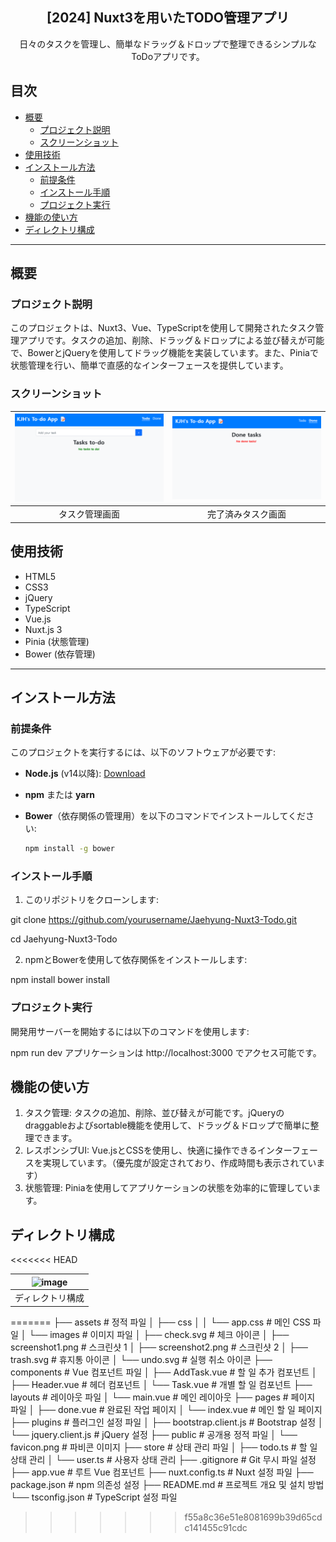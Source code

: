 <div align="center">
<h2>[2024] Nuxt3を用いたTODO管理アプリ</h2>
日々のタスクを管理し、簡単なドラッグ＆ドロップで整理できるシンプルなToDoアプリです。
</div>

## 目次
- [概要](#概要)
  - [プロジェクト説明](#プロジェクト説明)
  - [スクリーンショット](#スクリーンショット)
- [使用技術](#使用技術)
- [インストール方法](#インストール方法)
  - [前提条件](#前提条件)
  - [インストール手順](#インストール手順)
  - [プロジェクト実行](#プロジェクト実行)
- [機能の使い方](#機能の使い方)
- [ディレクトリ構成](#ディレクトリ構成)

---

## 概要

### プロジェクト説明
このプロジェクトは、Nuxt3、Vue、TypeScriptを使用して開発されたタスク管理アプリです。タスクの追加、削除、ドラッグ＆ドロップによる並び替えが可能で、BowerとjQueryを使用してドラッグ機能を実装しています。また、Piniaで状態管理を行い、簡単で直感的なインターフェースを提供しています。

### スクリーンショット

|![image](./assets/images/screenshot1.png)|![image](./assets/images/screenshot2.png)|
|:---:|:---:|
|タスク管理画面|完了済みタスク画面|

## 使用技術

- HTML5
- CSS3
- jQuery
- TypeScript
- Vue.js
- Nuxt.js 3
- Pinia (状態管理)
- Bower (依存管理)

---

## インストール方法

### 前提条件

このプロジェクトを実行するには、以下のソフトウェアが必要です:
- **Node.js** (v14以降): [Download](https://nodejs.org/)
- **npm** または **yarn**
- **Bower**（依存関係の管理用）を以下のコマンドでインストールしてください:

  ```bash
  npm install -g bower

### インストール手順

1. このリポジトリをクローンします:

git clone https://github.com/yourusername/Jaehyung-Nuxt3-Todo.git

cd Jaehyung-Nuxt3-Todo

2. npmとBowerを使用して依存関係をインストールします:

npm install
bower install

### プロジェクト実行

開発用サーバーを開始するには以下のコマンドを使用します:

npm run dev
アプリケーションは http://localhost:3000 でアクセス可能です。

## 機能の使い方

1. タスク管理: タスクの追加、削除、並び替えが可能です。jQueryのdraggableおよびsortable機能を使用して、ドラッグ＆ドロップで簡単に整理できます。
2. レスポンシブUI: Vue.jsとCSSを使用し、快適に操作できるインターフェースを実現しています。（優先度が設定されており、作成時間も表示されています）
3. 状態管理: Piniaを使用してアプリケーションの状態を効率的に管理しています。

## ディレクトリ構成
<<<<<<< HEAD

|![image](./assets/images/screenshot3.png)|
|:---:|
|ディレクトリ構成|
=======
├── assets                # 정적 파일
│   ├── css
│   │   └── app.css       # 메인 CSS 파일
│   └── images            # 이미지 파일
│       ├── check.svg     # 체크 아이콘
│       ├── screenshot1.png  # 스크린샷 1
│       ├── screenshot2.png  # 스크린샷 2
│       ├── trash.svg     # 휴지통 아이콘
│       └── undo.svg      # 실행 취소 아이콘
├── components            # Vue 컴포넌트 파일
│   ├── AddTask.vue       # 할 일 추가 컴포넌트
│   ├── Header.vue        # 헤더 컴포넌트
│   └── Task.vue          # 개별 할 일 컴포넌트
├── layouts               # 레이아웃 파일
│   └── main.vue          # 메인 레이아웃
├── pages                 # 페이지 파일
│   ├── done.vue          # 완료된 작업 페이지
│   └── index.vue         # 메인 할 일 페이지
├── plugins               # 플러그인 설정 파일
│   ├── bootstrap.client.js  # Bootstrap 설정
│   └── jquery.client.js     # jQuery 설정
├── public                # 공개용 정적 파일
│   └── favicon.png       # 파비콘 이미지
├── store                 # 상태 관리 파일
│   ├── todo.ts           # 할 일 상태 관리
│   └── user.ts           # 사용자 상태 관리
├── .gitignore            # Git 무시 파일 설정
├── app.vue               # 루트 Vue 컴포넌트
├── nuxt.config.ts        # Nuxt 설정 파일
├── package.json          # npm 의존성 설정
├── README.md             # 프로젝트 개요 및 설치 방법
└── tsconfig.json         # TypeScript 설정 파일
>>>>>>> f55a8c36e51e8081699b39d65cdc141455c91cdc

